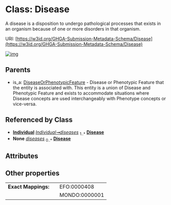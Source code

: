 
# Class: Disease


A disease is a disposition to undergo pathological processes that exists in an organism because of one or more disorders in that organism.

URI: [https://w3id.org/GHGA-Submission-Metadata-Schema/Disease](https://w3id.org/GHGA-Submission-Metadata-Schema/Disease)


[![img](https://yuml.me/diagram/nofunky;dir:TB/class/[Individual],[DiseaseOrPhenotypicFeature],[Individual]++-%20diseases%201..*>[Disease&#124;id(i):string;concept_identifier(i):string%20%3F;concept_name(i):string%20%3F;description(i):string%20%3F;ontology_name(i):string%20%3F;ontology_version(i):string%20%3F],[Individual]++-%20diseases(i)%200..*>[Disease],[DiseaseOrPhenotypicFeature]^-[Disease])](https://yuml.me/diagram/nofunky;dir:TB/class/[Individual],[DiseaseOrPhenotypicFeature],[Individual]++-%20diseases%201..*>[Disease&#124;id(i):string;concept_identifier(i):string%20%3F;concept_name(i):string%20%3F;description(i):string%20%3F;ontology_name(i):string%20%3F;ontology_version(i):string%20%3F],[Individual]++-%20diseases(i)%200..*>[Disease],[DiseaseOrPhenotypicFeature]^-[Disease])

## Parents

 *  is_a: [DiseaseOrPhenotypicFeature](DiseaseOrPhenotypicFeature.md) - Disease or Phenotypic Feature that the entity is associated with. This entity is a union of Disease and Phenotypic Feature and exists to accommodate situations where Disease concepts are used interchangeably with Phenotype concepts or vice-versa.

## Referenced by Class

 *  **[Individual](Individual.md)** *[Individual➞diseases](Individual_diseases.md)*  <sub>1..\*</sub>  **[Disease](Disease.md)**
 *  **None** *[diseases](diseases.md)*  <sub>0..\*</sub>  **[Disease](Disease.md)**

## Attributes


## Other properties

|  |  |  |
| --- | --- | --- |
| **Exact Mappings:** | | EFO:0000408 |
|  | | MONDO:0000001 |

